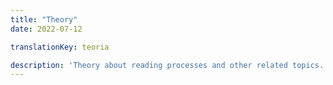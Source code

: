 ```yaml
---
title: "Theory"
date: 2022-07-12

translationKey: teoria

description: 'Theory about reading processes and other related topics.'
---
```


